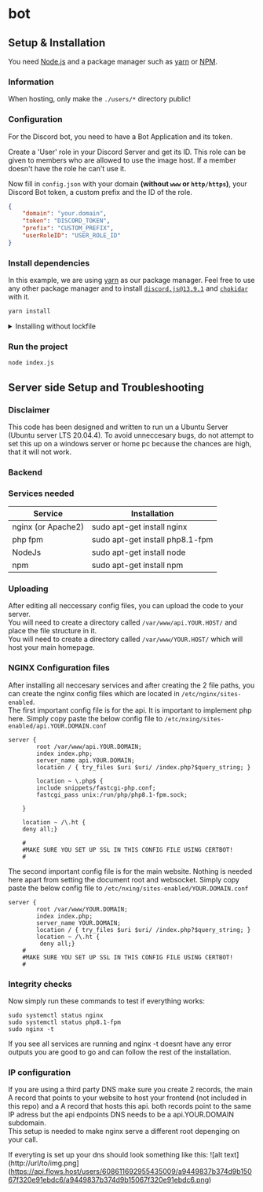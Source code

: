 # bot

## Setup & Installation

You need [Node.js](https://nodejs.org/en/) and a package manager such as [yarn](https://yarnpkg.com/) or [NPM](https://www.npmjs.com/).

### Information
When hosting, only make the `./users/*` directory public!

### Configuration
For the Discord bot, you need to have a Bot Application and its token.

Create a 'User' role in your Discord Server and get its ID. This role can be given to members who are allowed to use the image host. If a member doesn't have the role he can't use it.

Now fill in `config.json` with your domain **(without `www` or `http/https`)**, your Discord Bot token, a custom prefix and the ID of the role.

```json
{
    "domain": "your.domain",
    "token": "DISCORD_TOKEN",
    "prefix": "CUSTOM_PREFIX",
    "userRoleID": "USER_ROLE_ID"
}
```

### Install dependencies
In this example, we are using [yarn](https://yarnpkg.com/) as our package manager. Feel free to use any other package manager and to install [`discord.js@13.9.1`](https://www.npmjs.com/package/discord.js/v/13.9.1) and [`chokidar`](https://www.npmjs.com/package/chokidar) with it.

```bash
yarn install
```

<details>
    <summary>Installing without lockfile</summary>
    <p> If you want to create a new lockfile / set up a new project, you can use the following command to add the required packages: </p>
    <code>yarn add discord.js@13.9.1</code>
    <br>
    <code>yarn add chokidar</code>
</details>

### Run the project 

```bash
node index.js
```
## Server side Setup and Troubleshooting

### Disclaimer
This code has been designed and written to run un a Ubuntu Server (Ubuntu server LTS 20.04.4). To avoid unneccesary bugs, do not attempt to set this up on a windows server or home pc because the chances are high, that it will not work.

### Backend

### Services needed  

| Service  | Installation |
| ------------- | ------------- |
| nginx (or Apache2)  | sudo apt-get install nginx  |
| php fpm  | sudo apt-get install php8.1-fpm  |
| NodeJs  | sudo apt-get install node  |
| npm  | sudo apt-get install npm  |

### Uploading  
After editing all neccessary config files, you can upload the code to your server.  
You will need to create a directory called ```/var/www/api.YOUR.HOST/``` and place the file structure in it.   
You will need to create a directory called ```/var/www/YOUR.HOST/``` which will host your main homepage.  

### NGINX Configuration files

After installing all neccesary services and after creating the 2 file paths, you can create the nginx config files which are located in ```/etc/nginx/sites-enabled```.  
The first important config file is for the api. It is important to implement php here. Simply copy paste the below config file to ```/etc/nxing/sites-enabled/api.YOUR.DOMAIN.conf```  

```
server {
        root /var/www/api.YOUR.DOMAIN;  
        index index.php;
        server_name api.YOUR.DOMAIN;
        location / { try_files $uri $uri/ /index.php?$query_string; }

        location ~ \.php$ {
        include snippets/fastcgi-php.conf;
        fastcgi_pass unix:/run/php/php8.1-fpm.sock;

    }

    location ~ /\.ht {
    deny all;}

    #
    #MAKE SURE YOU SET UP SSL IN THIS CONFIG FILE USING CERTBOT!
    #
```

The second important config file is for the main website. Nothing is needed here apart from setting the document root and websocket. Simply copy paste the below config file to ```/etc/nxing/sites-enabled/YOUR.DOMAIN.conf```

```
server {
        root /var/www/YOUR.DOMAIN;  
        index index.php;
        server_name YOUR.DOMAIN;
        location / { try_files $uri $uri/ /index.php?$query_string; }
        location ~ /\.ht {
         deny all;}
    #
    #MAKE SURE YOU SET UP SSL IN THIS CONFIG FILE USING CERTBOT!
    #
```
### Integrity checks

Now simply run these commands to test if everything works:
```
sudo systemctl status nginx
sudo systemctl status php8.1-fpm
sudo nginx -t 
```
If you see all services are running and nginx -t doesnt have any error outputs you are good to go and can follow the rest of the installation.

### IP configuration
If you are using a third party DNS make sure you create 2 records, the main A record that points to your website to host your frontend (not included in this repo) and a A record that hosts this api. both records point to the same IP adress but the api endpoints DNS needs to be a api.YOUR.DOMAIN subdomain.  
This setup is needed to make nginx serve a different root depenging on your call.  

If everyting is set up your dns should look something like this:
![alt text](http://url/to/img.png](https://api.flows.host/users/608611692955435009/a9449837b374d9b15067f320e91ebdc6/a9449837b374d9b15067f320e91ebdc6.png)





